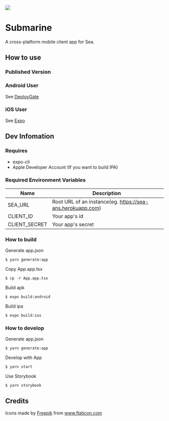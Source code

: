 ![](https://github.com/Tosuke/Submarine/workflows/CI/badge.svg)

# Submarine

A cross-platform mobile client app for Sea.

## How to use

### Published Version

### Android User

See [DeployGate](https://deploygate.com/users/tosuke/apps/me.tosuke.submarine)

### iOS User

See [Expo](https://expo.io/@tosuke/submarine)

## Dev Infomation

### Requires

- expo-cli
- Apple Developer Account (If you want to build IPA)

### Required Environment Variables

| Name          | Description                                                |
| ------------- | ---------------------------------------------------------- |
| SEA_URL       | Root URL of an instance(eg. https://sea-ans.herokuapp.com) |
| CLIENT_ID     | Your app's id                                              |
| CLIENT_SECRET | Your app's secret                                          |

### How to build

Generate app.json

`$ yarn generate:app`

Copy App.app.tsx

`$ cp -r App.app.tsx`

Build apk

`$ expo build:android`

Build ipa

`$ expo build:ios`

### How to develop

Generate app.json

`$ yarn generate:app`

Develop with App

`$ yarn start`

Use Storybook

`$ yarn storybook`

## Credits

<div>Icons made by <a href="https://www.flaticon.com/authors/freepik" title="Freepik">Freepik</a> from <a href="https://www.flaticon.com/" title="Flaticon">www.flaticon.com</a></div>
